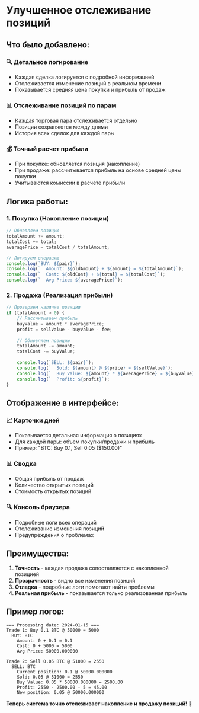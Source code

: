 # Улучшенное отслеживание позиций

## Что было добавлено:

### 🔍 Детальное логирование
- Каждая сделка логируется с подробной информацией
- Отслеживается изменение позиций в реальном времени
- Показывается средняя цена покупки и прибыль от продаж

### 📊 Отслеживание позиций по парам
- Каждая торговая пара отслеживается отдельно
- Позиции сохраняются между днями
- История всех сделок для каждой пары

### 💰 Точный расчет прибыли
- При покупке: обновляется позиция (накопление)
- При продаже: рассчитывается прибыль на основе средней цены покупки
- Учитываются комиссии в расчете прибыли

## Логика работы:

### 1. Покупка (Накопление позиции)
```javascript
// Обновляем позицию
totalAmount += amount;
totalCost += total;
averagePrice = totalCost / totalAmount;

// Логируем операцию
console.log(`BUY: ${pair}`);
console.log(`  Amount: ${oldAmount} + ${amount} = ${totalAmount}`);
console.log(`  Cost: ${oldCost} + ${total} = ${totalCost}`);
console.log(`  Avg Price: ${averagePrice}`);
```

### 2. Продажа (Реализация прибыли)
```javascript
// Проверяем наличие позиции
if (totalAmount > 0) {
    // Рассчитываем прибыль
    buyValue = amount * averagePrice;
    profit = sellValue - buyValue - fee;
    
    // Обновляем позицию
    totalAmount -= amount;
    totalCost -= buyValue;
    
    console.log(`SELL: ${pair}`);
    console.log(`  Sold: ${amount} @ ${price} = ${sellValue}`);
    console.log(`  Buy Value: ${amount} * ${averagePrice} = ${buyValue}`);
    console.log(`  Profit: ${profit}`);
}
```

## Отображение в интерфейсе:

### 📈 Карточки дней
- Показывается детальная информация о позициях
- Для каждой пары: объем покупки/продажи и прибыль
- Пример: "BTC: Buy 0.1, Sell 0.05 ($150.00)"

### 📊 Сводка
- Общая прибыль от продаж
- Количество открытых позиций
- Стоимость открытых позиций

### 🔍 Консоль браузера
- Подробные логи всех операций
- Отслеживание изменения позиций
- Предупреждения о проблемах

## Преимущества:

1. **Точность** - каждая продажа сопоставляется с накопленной позицией
2. **Прозрачность** - видно все изменения позиций
3. **Отладка** - подробные логи помогают найти проблемы
4. **Реальная прибыль** - показывается только реализованная прибыль

## Пример логов:
```
=== Processing date: 2024-01-15 ===
Trade 1: Buy 0.1 BTC @ 50000 = 5000
  BUY: BTC
    Amount: 0 + 0.1 = 0.1
    Cost: 0 + 5000 = 5000
    Avg Price: 50000.000000

Trade 2: Sell 0.05 BTC @ 51000 = 2550
  SELL: BTC
    Current position: 0.1 @ 50000.000000
    Sold: 0.05 @ 51000 = 2550
    Buy Value: 0.05 * 50000.000000 = 2500.00
    Profit: 2550 - 2500.00 - 5 = 45.00
    New position: 0.05 @ 50000.000000
```

**Теперь система точно отслеживает накопление и продажу позиций!** 🚀
